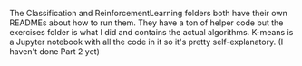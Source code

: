 The Classification and ReinforcementLearning folders both have their own READMEs about how to run them. They have a ton of helper code but the exercises folder is what I did and contains the actual algorithms.
K-means is a Jupyter notebook with all the code in it so it's pretty self-explanatory. (I haven't done Part 2 yet)